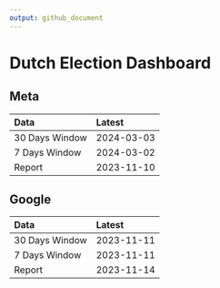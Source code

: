 ```yaml
---
output: github_document
---
```


# Dutch Election Dashboard



## Meta


|Data           |Latest     |
|:--------------|:----------|
|30 Days Window |2024-03-03 |
|7 Days Window  |2024-03-02 |
|Report         |2023-11-10 |

## Google


|Data           |Latest     |
|:--------------|:----------|
|30 Days Window |2023-11-11 |
|7 Days Window  |2023-11-11 |
|Report         |2023-11-14 |
